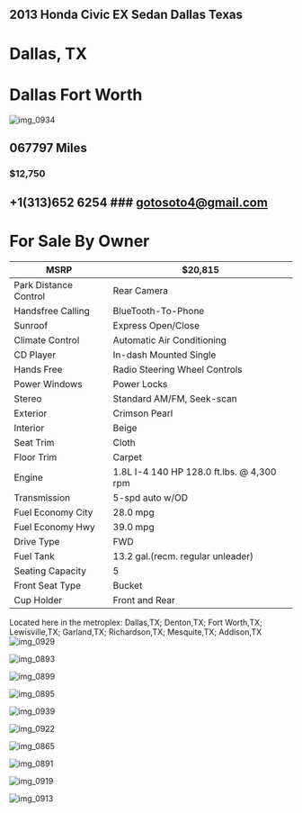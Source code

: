 ## 2013 Honda Civic EX Sedan Dallas Texas
# Dallas, TX 
# Dallas Fort Worth 

![img_0934](https://user-images.githubusercontent.com/15620108/48378098-58417300-e695-11e8-87b9-549b4f0439fb.jpg)

## 067797 Miles 
### $12,750
## +1(313)652 6254 ### gotosoto4@gmail.com
# For Sale By Owner


|MSRP| $20,815|
|----|--------|
|Park Distance Control| Rear Camera|
|Handsfree Calling| BlueTooth-To-Phone| 
|Sunroof| Express Open/Close|
|Climate Control| Automatic Air Conditioning| 
|CD Player| In-dash Mounted Single|
|Hands Free|Radio Steering Wheel Controls| 
|Power Windows|Power Locks|
|Stereo|Standard AM/FM, Seek-scan|
|Exterior| Crimson Pearl| 
|Interior| Beige|
|Seat Trim| Cloth|
|Floor Trim| Carpet| 
|Engine| 1.8L I-4 140 HP 128.0 ft.lbs. @ 4,300 rpm| 
|Transmission| 5-spd auto w/OD|
|Fuel Economy City| 28.0 mpg|
|Fuel Economy Hwy| 39.0 mpg|
|Drive Type| FWD|
|Fuel Tank| 13.2 gal.(recm. regular unleader)|
|Seating Capacity| 5|
|Front Seat Type| Bucket|
|Cup Holder| Front and Rear|


Located here in the metroplex: Dallas,TX; Denton,TX; Fort Worth,TX; Lewisville,TX; Garland,TX; Richardson,TX; Mesquite,TX; Addison,TX
![img_0929](https://user-images.githubusercontent.com/15620108/48378302-dc93f600-e695-11e8-81ac-9b98d6f37ebb.jpg)

![img_0893](https://user-images.githubusercontent.com/15620108/48378373-051bf000-e696-11e8-950f-9c498bd1a4b6.jpg)

![img_0899](https://user-images.githubusercontent.com/15620108/48378493-693eb400-e696-11e8-991c-2950884d0e36.jpg)

![img_0895](https://user-images.githubusercontent.com/15620108/48378565-aa36c880-e696-11e8-9361-e92bec201a44.jpg)

![img_0939](https://user-images.githubusercontent.com/15620108/48378588-c470a680-e696-11e8-8348-2b87198f1bf3.jpg)

![img_0922](https://user-images.githubusercontent.com/15620108/48378713-2af5c480-e697-11e8-9659-91cd7e7164d7.jpg)

![img_0865](https://user-images.githubusercontent.com/15620108/48378789-655f6180-e697-11e8-8c6e-a8ebd1ed8068.jpg)

![img_0891](https://user-images.githubusercontent.com/15620108/48378825-9344a600-e697-11e8-8311-547cc2dbdc57.jpg)

![img_0919](https://user-images.githubusercontent.com/15620108/48378855-b2433800-e697-11e8-9b68-68db0b16020a.jpg)

![img_0913](https://user-images.githubusercontent.com/15620108/48378882-d43cba80-e697-11e8-8b60-a22cc12bac85.jpg)
